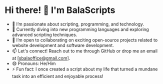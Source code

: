# Hi there! 👋 I'm BalaScripts

- 👀 I’m passionate about scripting, programming, and technology.
- 🌱 Currently diving into new programming languages and exploring advanced scripting techniques.
- 💞️ I’m open to collaborating on exciting open-source projects related to website development and software development.
- 📫 Let's connect! Reach out to me through GitHub or drop me an email at [sbalaoffice@gmail.com].
- 😄 Pronouns: He/Him
- ⚡ Fun fact: I once created a script about my life that turned a mundane task into an efficient and enjoyable process!

